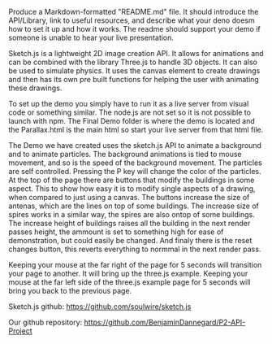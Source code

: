 Produce a Markdown-formatted "README.md" file. It should introduce the API/Library, link to useful resources, and describe
what your deno doesm how to set it up and how it works. The readme should support your demo if someone is unable to hear your
live presentation.

Sketch.js is a lightweight 2D image creation API. It allows for animations and can be combined with the library Three.js to handle 3D objects. It can also be used to simulate physics.
It uses the canvas element to create drawings and then has its own pre built functions for helping the user with animating these drawings.

To set up the demo you simply have to run it as a live server from visual code or something similar. The node.js are not set so it is not possible to launch with npm.
The Final Demo folder is where the demo is located and the Parallax.html is the main html so start your live server from that html file.

The Demo we have created uses the sketch.js API to animate a background and to animate particles. The background animations is tied to mouse movement, and so is the speed of the background movement.
The particles are self controlled. Pressing the P key will change the color of the particles. At the top of the page there are buttons that modify the buildings in some aspect.
This to show how easy it is to modify single aspects of a drawing, when compared to just using a canvas. The buttons increase the size of antenas, which are the lines on top of some
buildings. The increase size of spires works in a similar way, the spires are also ontop of some buildings. The increase height of buildings raises all the building in the next render passes
height, the ammount is set to something high for ease of demonstration, but could easily be changed. And finaly there is the reset changes button, this reverts everything to normmal
in the next render pass.

Keeping your mouse at the far right of the page for 5 seconds will transition your page to another. It will bring up the three.js example. Keeping your mouse at the far left side
of the three.js example page for 5 seconds will bring you back to the previous page.

Sketch.js github: https://github.com/soulwire/sketch.js

Our github repository: https://github.com/BenjaminDannegard/P2-API-Project

